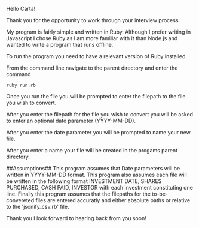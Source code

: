 Hello Carta!

Thank you for the opportunity to work through your interview process. 

My program is fairly simple and written in Ruby. Although I prefer writing in Javascript I chose Ruby as I am more familiar with it than Node.js and wanted to write a program that runs offline.

To run the program you need to have a relevant version of Ruby installed. 

From the command line navigate to the parent directory and enter the command 

```
ruby run.rb

```

Once you run the file you will be prompted to enter the filepath to the file you wish to convert.

After you enter the filepath for the file you wish to convert you will be asked to enter an optional date parameter (YYYY-MM-DD).

After you enter the date parameter you will be prompted to name your new file.

After you enter a name your file will be created in the progams parent directory.

##Assumptions##
This program assumes that Date parameters will be written in YYYY-MM-DD format. 
This program also assumes each file will be written in the following format INVESTMENT DATE, SHARES PURCHASED, CASH PAID, INVESTOR with each investment constituting one line.
Finally this program assumes that the filepaths for the to-be-convereted files are entered accuratly and either absolute paths or relative to the 'jsonify_csv.rb' file. 

Thank you I look forward to hearing back from you soon!
